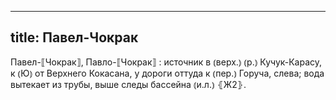 
---
title: Павел-Чокрак
---
Павел-⟦Чокрак⟧, Павло-⟦Чокрак⟧
: источник в ⦅верх.⦆ ⦅р.⦆ Кучук-Карасу, к ⦅Ю⦆ от Верхнего Кокасана, у дороги оттуда к ⦅пер.⦆ Горуча, слева; вода вытекает из трубы, выше следы бассейна ⦅и.л.⦆ ⦃Ж2⦄.
